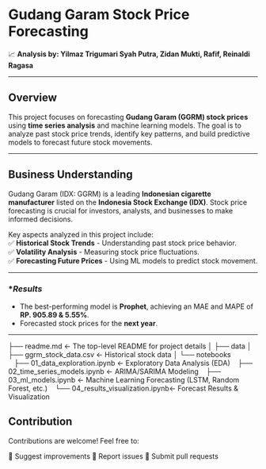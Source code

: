# **Gudang Garam Stock Price Forecasting**  

📈 **Analysis by: Yilmaz Trigumari Syah Putra, Zidan Mukti, Rafif, Reinaldi Ragasa**  

---

## **Overview**  
This project focuses on forecasting **Gudang Garam (GGRM) stock prices** using **time series analysis** and machine learning models. The goal is to analyze past stock price trends, identify key patterns, and build predictive models to forecast future stock movements.  

---

## **Business Understanding**  
Gudang Garam (IDX: GGRM) is a leading **Indonesian cigarette manufacturer** listed on the **Indonesia Stock Exchange (IDX)**. Stock price forecasting is crucial for investors, analysts, and businesses to make informed decisions.  

Key aspects analyzed in this project include:  
✅ **Historical Stock Trends** - Understanding past stock price behavior.  
✅ **Volatility Analysis** - Measuring stock price fluctuations.  
✅ **Forecasting Future Prices** - Using ML models to predict stock movement.  

---

### **Results*  
- The best-performing model is **Prophet**, achieving an MAE and MAPE of **RP. 905.89 & 5.55%**.  
- Forecasted stock prices for the **next year**.  

---

├── readme.md                         <- The top-level README for project details
│
├── data
│   ├── ggrm_stock_data.csv           <- Historical stock data
│
└── notebooks   
    ├── 01_data_exploration.ipynb     <- Exploratory Data Analysis (EDA)
    ├── 02_time_series_models.ipynb   <- ARIMA/SARIMA Modeling
    ├── 03_ml_models.ipynb            <- Machine Learning Forecasting (LSTM, Random Forest, etc.)
    └── 04_results_visualization.ipynb<- Forecast Results & Visualization


## **Contribution**
Contributions are welcome! Feel free to:

📝 Suggest improvements
🐛 Report issues
🔀 Submit pull requests
